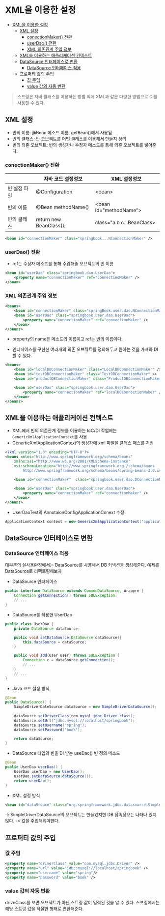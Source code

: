 # XML을 이용한 설정
- [XML을 이용한 설정](#xml을-이용한-설정)
  - [XML 설정](#xml-설정)
    - [conectionMaker() 전환](#conectionmaker-전환)
    - [userDao() 전환](#userdao-전환)
    - [XML 의존관계 주입 정보](#xml-의존관계-주입-정보)
  - [XML을 이용하는 애플리케이션 컨텍스트](#xml을-이용하는-애플리케이션-컨텍스트)
  - [DataSource 인터페이스로 변환](#datasource-인터페이스로-변환)
    - [DataSource 인터페이스 적용](#datasource-인터페이스-적용)
  - [프로퍼티 값의 주입](#프로퍼티-값의-주입)
    - [값 주입](#값-주입)
    - [value 값의 자동 변환](#value-값의-자동-변환)

> 스프링은 자바 클래스를 이용하는 방범 외에 XML과 같은 다양한 방법으로 DI를 사용할 수 있다.

## XML 설정
- 빈의 이름: @Bean 메소드 이름, getBean()에서 사용됨
- 빈의 클래스: 빈 오브젝트를 어떤 클래스를 이용해서 만들지 정의
- 빈의 의존 오브젝트: 빈의 생성자나 수정자 메소드를 통해 의존 오브젝트를 넣어준다. 

### conectionMaker() 전환

|               | 자바 코드 설정정보        | XML 설정정보                  |
|---------------|---------------------------|-------------------------------|
| 빈 설정 파일  | @Configuration            | \<bean\>                      |
| 빈의 이름     | @Bean methodName()        | \<bean id="methodName"\>      | 
| 빈의 클래스   | return new BeanClass();   | class="a.b.c...BeanClass\>    |

 ```xml
 <bean id="connectionMaker" class="springbook...NConnectionMaker" />
 ```

 ### userDao() 전환
 - ref는 수정자 메소드를 통해 주입해줄 오브젝트의 빈 이름
```xml
<bean id="userDao" class="springbook.dao.UserDao">
    <property name="connectionMaker" ref="connectinoMaker" />
</bean>
```
### XML 의존관계 주입 정보
```xml
<beans>
    <bean id="connectionMaker" class="springBook.user.dao.NConnectionMaker"/>
    <bean id="userDao" class="springbook.user.dao.UserDao"> 
        <property name="connectionMaker" ref="connectionMaker" />
    </bean>
</beans>
```
- property의 name은 메소드의 이름이고 ref는 빈의 이름이다.

- 인터페이스를 구현한 여러개의 의존 오브젝트를 정의해두고 원하는 것을 가져와 DI 할 수 있다.
```xml
<beans>
    <bean id="localDBConnectionMaker" class="LocalDBConnectionMaker" />
    <bean id="testDBConnectionMaker" class="TestDBConnectionMaker" />
    <bean id="productDBConnectionMaker" class="ProductDBConnectionMaker" />

    <bean id="userDao" class="springbook.user.dao.UserDao">
        <property name="connectionMaker" ref="localDBConnectionMaker" />
    </bean>
</beans>
```

## XML을 이용하는 애플리케이션 컨텍스트
- XML에서 빈의 의존관계 정보를 이용하는 IoC/DI 작업에는 `GenericXmlApplicationContext`를 사용
- GenerticXmlApplicationContext의 생성자에 xml 파일을 클래스 패스를 지정

```xml
<?xml version="1.0" encoding="UTF-8"?>
<beans xmlns="http://www.springframework.org/schema/beans"
    xmlns:xsi="http://www.w3.org/2001/XMLSchema-instance"
    xsi:schemaLocation="http://www.springframework.org./schema/beans
        http://www.springframework.org/schema/beans/spring-beans-3.0.xsd">
    
    <bean id="connectionMaker"  class="springbook.user.dao.DConnectionMaker" />

    <bean id="userDao" class="springbook.user.dao.UserDao">
        <property name="connectionMaker" ref="connectionMaker" />
    </bean>
</beans>
```
- UserDaoTest의 AnnotaionConfigApplicationConext 수정
```java
ApplicationContext context = new GenericXmlApplicationContext("applicationContext.xml");
```

## DataSource 인터페이스로 변환
### DataSource 인터페이스 적용
대부분의 실사용환경에서는 DataSource를 사용해서 DB 커넥션을 생성해준다. 예제를 DataSource로 리팩토링해보자

- DataSource 인터페이스
```java
public interface DataSource extends CommonDataSource, Wrappre {
    Connection getConnection() throws SQLException;
    // ...
}
```
- DataSource를 적용한 UserDao
```java
public class UserDao {
    private DataSource dataSource;

    public void setDataSource(DataSource dataSource){
        this.dataSource = dataSource;
    }

    public void add(User user) throws SQLException {
        Connection c = dataSource.getConnection();
        // ... 
    }
    // ...
}
```
- Java 코드 설정 방식
```java
@Bean
public DataSource() {
    SimpleDriverDateSource dataSource = new SimpleDriverDataSource();
    
    dataSource.setDriverClass(com.mysql.jdbc.Driver.class);
    dataSource.setUrl("jdbc:mysql://localhost/springbook");
    dataSource.setUsername("spring");
    dataSource.setPassword("book");

    return dataSource;
}
```
- DataSource 타입의 빈을 DI 받는 useDao() 빈 정의 메소드
```java
@Bean
public UserDao userDao() {
    UserDao userDao = new UserDao();
    userDao.setDataSource(dataSource());
    return userDao();
}
```
- XML 설정 방식
```xml
<bean id="dataSrouce" class="org.springframework.jdbc.datasource.SimpleDriverDataSource" />
```
-> SimpleDriverDataSource의 오브젝트는 만들었지만 DB 접속정보는 나타나 있지 않다.
-> 값을 주입해줘야한다.

## 프로퍼티 값의 주입
### 값 주입
```xml
<property name="driverClass" value="com.mysql.jdbc.Driver" />
<property name="url" value="jdbc:mysql://localhost/springbook" />
<property name="username" value="spring"/>
<property name="password" value="book" />
``` 

### value 값의 자동 변환
driveClass를 보면 오브젝트가 아닌 스트링 값이 입력된 것을 알 수 있다. 스프링에서는 해당 스트링 값을 적절한 형태로 변환해준다. 